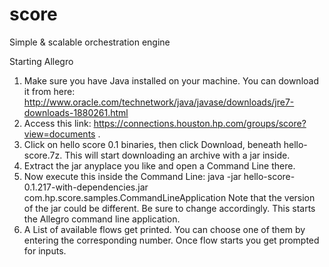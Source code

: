 score
=====

Simple &amp; scalable orchestration engine


Starting Allegro


1.	Make sure you have Java installed on your machine. You can download it from here: http://www.oracle.com/technetwork/java/javase/downloads/jre7-downloads-1880261.html
2.	Access this link: https://connections.houston.hp.com/groups/score?view=documents .
3.	Click on hello score 0.1 binaries, then click Download, beneath hello-score.7z. This will start downloading an archive with a jar inside.
4.	Extract the jar anyplace you like and open a Command Line there. 
5.	Now execute this inside the Command Line: 
java -jar hello-score-0.1.217-with-dependencies.jar com.hp.score.samples.CommandLineApplication
Note that the version of the jar could be different. Be sure to change accordingly.
This starts the Allegro command line application.
6.	A List of available flows get printed. You can choose one of them by entering the corresponding number. Once flow starts you get prompted for inputs.

